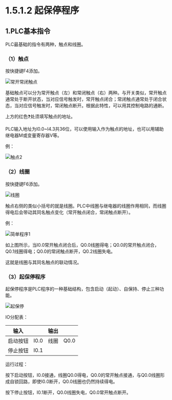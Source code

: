 # 1.5.1.2 起保停程序

## 1.PLC基本指令

PLC最基础的指令有两种，触点和线圈。

### （1）触点

按快捷键F4添加。

![常开常闭触点](picture\常开常闭触点.png)

基础触点可以分为常开触点（左）和常闭触点（右）两种。与开关类似，常开触点通常处于断开状态，当对应信号触发时，常开触点闭合；常闭触点通常处于闭合状态，当对应信号触发时，常闭触点断开。根据此特性，可以用其控制电路的通断。

上方的红色❓处须填写触点的地址。

PLC输入地址为I0.0~I4.3共36位，可以使用输入作为触点的地址，也可以用辅助继电器M或变量寄存器V等。

例：

![触点2](picture\触点2.png)

### （2）线圈

按快捷键F6添加。

![线圈](picture\线圈.png)

触点右侧的类似小括号的就是线圈。PLC中线圈与继电器的线圈作用相同，而线圈得电后会带动其同名触点变化（常开触点闭合，常闭触点断开）。

例：

![简单程序1](picture\简单程序1.png)

如上图所示，当I0.0常开触点闭合后，Q0.0线圈得电；Q0.0的常开触点闭合，Q0.1线圈得电；Q0.0的常闭触点断开，Q0.2线圈失电。

这就是线圈与其同名触点的联动情况。

### （3）起保停程序

起保停程序是PLC程序的一种基础结构，包含启动（起动）、自保持、停止三种功能。

![起保停](picture\起保停.png)

IO分配表：

| 输入     |      | 输出 |      |
| -------- | ---- | ---- | ---- |
| 启动按钮 | I0.0 | 线圈 | Q0.0 |
| 停止按钮 | I0.1 |      |      |

运行过程：

按下启动按钮，I0.0接通，线圈Q0.0得电，Q0.0的常开触点接通，与Q0.0线圈形成自锁回路，即使I0.0断开，Q0.0线圈也仍然持续得电。

按下停止按钮，I0.1断开，Q0.0线圈失电，Q0.0常开触点断开。
